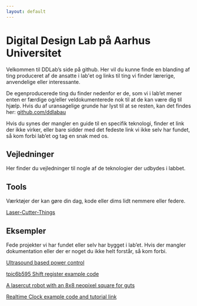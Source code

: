 ```yaml
---
layout: default
---
```


# Digital Design Lab på Aarhus Universitet  
Velkommen til DDLab’s side på github. Her vil du kunne finde en blanding af ting produceret af de ansatte i lab'et og links til ting vi finder lærerige, anvendelige eller interessante.

De egenproducerede ting du finder nedenfor er de, som vi i lab’et mener enten er færdige og/eller veldokumenterede nok til at de kan være dig til hjælp. Hvis du af uransagelige grunde har lyst til at se resten, kan det findes her: [github.com/ddlabau](http://github.com/ddlabau)

Hvis du synes der mangler en guide til en specifik teknologi, finder et link der ikke virker, eller bare sidder med det fedeste link vi ikke selv har fundet, så kom forbi lab’et og tag en snak med os.

## Vejledninger
Her finder du vejledninger til nogle af de teknologier der udbydes i labbet.

## Tools
Værktøjer der kan gøre din dag, kode eller dims lidt nemmere eller federe.  

[Laser-Cutter-Things](https://github.com/DDlabAU/Laser-Cutter-Things)

## Eksempler
Fede projekter vi har fundet eller selv har bygget i lab’et. Hvis der mangler dokumentation eller der er noget du ikke helt forstår, så kom forbi.

[Ultrasound based power control](https://github.com/DDlabAU/volume)

[tpic6b595 Shift register example code](https://github.com/DDlabAU/Using-shift-register)  

[A lasercut robot with an 8x8 neopixel square for guts](https://github.com/DDlabAU/lab-botto)

[Realtime Clock example code and tutorial link](https://github.com/DDlabAU/Realtime-clock-breakout-ddlab-opening-hours)  




